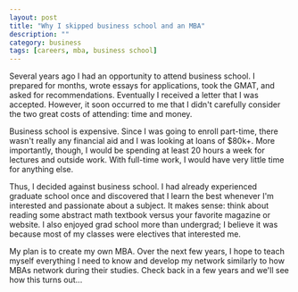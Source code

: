 ```yaml
---
layout: post
title: "Why I skipped business school and an MBA"
description: ""
category: business
tags: [careers, mba, business school]
---
```



Several years ago I had an opportunity to attend business school.
I prepared for months, wrote essays for applications, took the GMAT, and 
asked for recommendations. Eventually I received a letter that I was accepted. 
However, it soon occurred to me that I didn't carefully consider
the two great costs of attending: time and money.

Business school is expensive. Since I was going to enroll part-time, there
wasn't really any financial aid and I was looking at loans of $80k+. More 
importantly, though, I would be spending at least 20
hours a week for lectures and outside work. With full-time work, I 
would have very little time for anything else. 

Thus, I decided against business school. I had already experienced
graduate school once and discovered that I learn the best whenever
I'm interested and passionate about a subject. It makes sense: think about
reading some abstract math textbook versus your favorite magazine or website.
I also enjoyed grad school more than undergrad; I believe it was
because most of my classes were electives that interested me.

My plan is to create my own MBA. Over the next few years, I hope to teach myself
everything I need to know and develop my network similarly to how MBAs network
during their studies. Check back in a few years and we'll see how this turns out...
